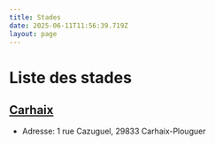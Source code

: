 ```yaml
---
title: Stades
date: 2025-06-11T11:56:39.719Z
layout: page
---
```


# Liste des stades


## [Carhaix](/stades/Carhaix/)
- Adresse: 1 rue Cazuguel, 29833 Carhaix-Plouguer

